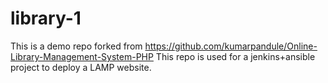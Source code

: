 # library-1
This is a demo repo forked from https://github.com/kumarpandule/Online-Library-Management-System-PHP
This repo is used for a jenkins+ansible project to deploy a LAMP website.
